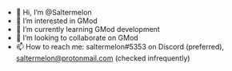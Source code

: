 - 👋 Hi, I’m @Saltermelon
- 👀 I’m interested in GMod
- 🌱 I’m currently learning GMod development
- 💞️ I’m looking to collaborate on GMod
- 📫 How to reach me: saltermelon#5353 on Discord (preferred), saltermelon@protonmail.com (checked infrequently)

<!---
Saltermelon/Saltermelon is a ✨ special ✨ repository because its `README.md` (this file) appears on your GitHub profile.
You can click the Preview link to take a look at your changes.
--->
